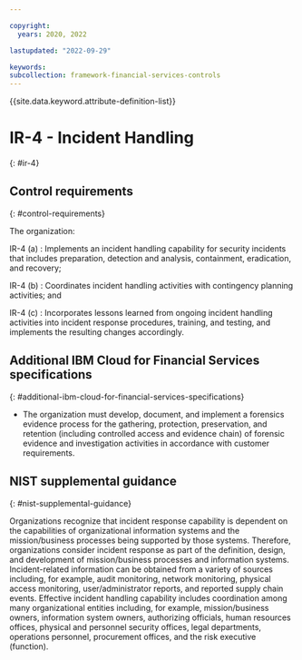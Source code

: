 ```yaml
---

copyright:
  years: 2020, 2022

lastupdated: "2022-09-29"

keywords: 
subcollection: framework-financial-services-controls
---
```


{{site.data.keyword.attribute-definition-list}}

               
# IR-4 - Incident Handling
{: #ir-4}

## Control requirements
{: #control-requirements}

The organization:

IR-4 (a)
    : Implements an incident handling capability for security incidents that includes preparation, detection and analysis, containment, eradication, and recovery;

IR-4 (b)
    : Coordinates incident handling activities with contingency planning activities; and

IR-4 (c)
    : Incorporates lessons learned from ongoing incident handling activities into incident response procedures, training, and testing, and implements the resulting changes accordingly.

## Additional IBM Cloud for Financial Services specifications
{: #additional-ibm-cloud-for-financial-services-specifications}

- The organization must develop, document, and implement a forensics evidence process for the gathering, protection, preservation, and retention (including controlled access and evidence chain) of forensic evidence and investigation activities in accordance with customer requirements.

## NIST supplemental guidance
{: #nist-supplemental-guidance}

Organizations recognize that incident response capability is dependent on the capabilities of organizational information systems and the mission/business processes being supported by those systems. Therefore, organizations consider incident response as part of the definition, design, and development of mission/business processes and information systems. Incident-related information can be obtained from a variety of sources including, for example, audit monitoring, network monitoring, physical access monitoring, user/administrator reports, and reported supply chain events. Effective incident handling capability includes coordination among many organizational entities including, for example, mission/business owners, information system owners, authorizing officials, human resources offices, physical and personnel security offices, legal departments, operations personnel, procurement offices, and the risk executive (function).



